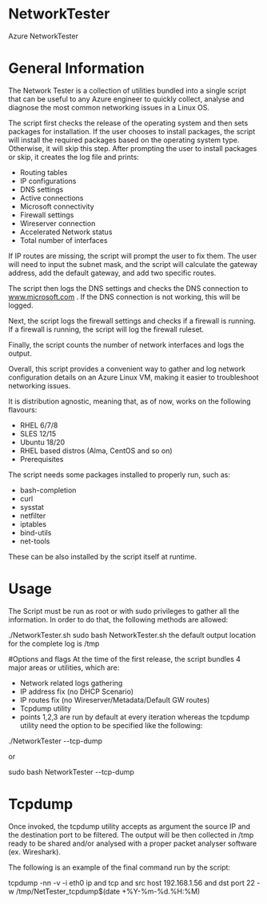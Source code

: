 # NetworkTester
Azure NetworkTester

# General Information

The Network Tester is a collection of utilities bundled into a single script that can be useful to any Azure engineer to quickly collect, analyse and diagnose the most common networking issues in a Linux OS.

The script first checks the release of the operating system and then sets packages for installation.
If the user chooses to install packages, the script will install the required packages based on the operating system type. Otherwise, it will skip this step. After prompting the user to install packages or skip, it creates the log file and prints:

- Routing tables
- IP configurations
- DNS settings
- Active connections
- Microsoft connectivity
- Firewall settings
- Wireserver connection
- Accelerated Network status
- Total number of interfaces

If IP routes are missing, the script will prompt the user to fix them. The user will need to input the subnet mask, and the script will calculate the gateway address, add the default gateway, and add two specific routes.

The script then logs the DNS settings and checks the DNS connection to www.microsoft.com . If the DNS connection is not working, this will be logged.

Next, the script logs the firewall settings and checks if a firewall is running. If a firewall is running, the script will log the firewall ruleset.

Finally, the script counts the number of network interfaces and logs the output.

Overall, this script provides a convenient way to gather and log network configuration details on an Azure Linux VM, making it easier to troubleshoot networking issues.

It is distribution agnostic, meaning that, as of now, works on the following flavours:

- RHEL 6/7/8
- SLES 12/15
- Ubuntu 18/20
- RHEL based distros (Alma, CentOS and so on)
- Prerequisites

The script needs some packages installed to properly run, such as:

- bash-completion
- curl
- sysstat
- netfilter
- iptables
- bind-utils
- net-tools

These can be also installed by the script itself at runtime.

# Usage

The Script must be run as root or with sudo privileges to gather all the information.
In order to do that, the following methods are allowed:

./NetworkTester.sh
sudo bash NetworkTester.sh
the default output location for the complete log is /tmp

#Options and flags
At the time of the first release, the script bundles 4 major areas or utilities, which are:

- Network related logs gathering
- IP address fix (no DHCP Scenario)
- IP routes fix (no Wireserver/Metadata/Default GW routes)
- Tcpdump utility
- points 1,2,3 are run by default at every iteration whereas the tcpdump utility need the option to be specified like the following:

./NetworkTester --tcp-dump

or

sudo bash NetworkTester --tcp-dump

# Tcpdump

Once invoked, the tcpdump utility accepts as argument the source IP and the destination port to be filtered.
The output will be then collected in /tmp ready to be shared and/or analysed with a proper packet analyser software (ex. Wireshark).

The following is an example of the final command run by the script:

tcpdump -nn -v -i eth0 ip and tcp and src host 192.168.1.56 and dst port 22 -w /tmp/NetTester_tcpdump$(date +%Y-%m-%d.%H:%M)
